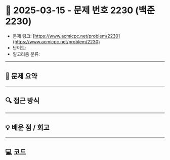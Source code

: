 # 📅 2025-03-15 - 문제 번호 2230 (백준 2230)

<!-- 문제 링크 -->
- 문제 링크: [https://www.acmicpc.net/problem/2230](https://www.acmicpc.net/problem/2230)
- 난이도: 
- 알고리즘 분류: 

---

## 📌 문제 요약 

---

## 🔍 접근 방식 

---

## 💡 배운 점 / 회고 

---

## 💻 코드
